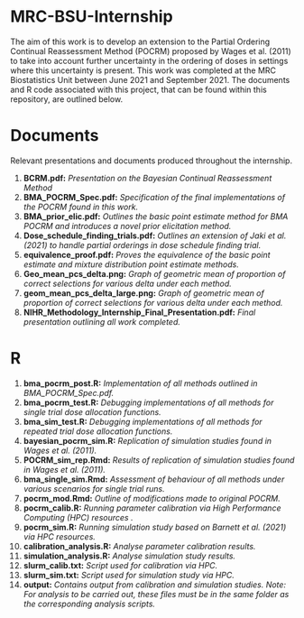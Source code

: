 # MRC-BSU-Internship
The aim of this work is to develop an extension to the Partial Ordering Continual Reassessment Method (POCRM) proposed by Wages et al. (2011) to take into account further uncertainty in the ordering of doses in settings where this uncertainty is present. This work was completed at the MRC Biostatistics Unit between June 2021 and September 2021. The documents and R code associated with this project, that can be found within this repository, are outlined below.

# Documents
Relevant presentations and documents produced throughout the internship. 
1. **BCRM.pdf:** *Presentation on the Bayesian Continual Reassessment Method*
2. **BMA_POCRM_Spec.pdf:** *Specification of the final implementations of the POCRM found in this work.*
3. **BMA_prior_elic.pdf:** *Outlines the basic point estimate method for BMA POCRM and introduces a novel prior elicitation method.*
4. **Dose_schedule_finding_trials.pdf:** *Outlines an extension of Jaki et al. (2021) to handle partial orderings in dose schedule finding trial.*
5. **equivalence_proof.pdf:** *Proves the equivalence of the basic point estimate and mixture distribution point estimate methods.*
6. **Geo_mean_pcs_delta.png:** *Graph of geometric mean of proportion of correct selections for various delta under each method.*
7. **geom_mean_pcs_delta_large.png:** *Graph of geometric mean of proportion of correct selections for various delta under each method.*
8. **NIHR_Methodology_Internship_Final_Presentation.pdf:** *Final presentation outlining all work completed.*

# R 
1. **bma_pocrm_post.R:** *Implementation of all methods outlined in BMA_POCRM_Spec.pdf.*
2. **bma_pocrm_test.R:** *Debugging implementations of all methods for single trial dose allocation functions.*
3. **bma_sim_test.R:** *Debugging implementations of all methods for repeated trial dose allocation functions.*
4. **bayesian_pocrm_sim.R:** *Replication of simulation studies found in Wages et al. (2011).*
5. **POCRM_sim_rep.Rmd:** *Results of replication of simulation studies found in Wages et al. (2011).*
6. **bma_single_sim.Rmd:** *Assessment of behaviour of all methods under various scenarios for single trial runs.*
7. **pocrm_mod.Rmd:** *Outline of modifications made to original POCRM.*
8. **pocrm_calib.R:** *Running parameter calibration via High Performance Computing (HPC) resources .*
9. **pocrm_sim.R:** *Running simulation study based on Barnett et al. (2021) via HPC resources.*
10. **calibration_analysis.R:** *Analyse parameter calibration results.*
11. **simulation_analysis.R:** *Analyse simulation study results.*
12. **slurm_calib.txt:** *Script used for calibration via HPC.*
13. **slurm_sim.txt:** *Script used for simulation study via HPC.*
14. **output:** *Contains output from calibration and simulation studies. Note: For analysis to be carried out, these files must be in the same folder as the corresponding analysis scripts.*
